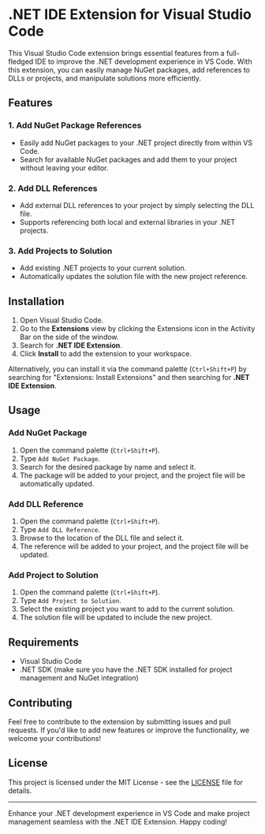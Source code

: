 # .NET IDE Extension for Visual Studio Code

This Visual Studio Code extension brings essential features from a full-fledged IDE to improve the .NET development experience in VS Code. With this extension, you can easily manage NuGet packages, add references to DLLs or projects, and manipulate solutions more efficiently.

## Features

### 1. **Add NuGet Package References**
   - Easily add NuGet packages to your .NET project directly from within VS Code.
   - Search for available NuGet packages and add them to your project without leaving your editor.

### 2. **Add DLL References**
   - Add external DLL references to your project by simply selecting the DLL file.
   - Supports referencing both local and external libraries in your .NET projects.

### 3. **Add Projects to Solution**
   - Add existing .NET projects to your current solution.
   - Automatically updates the solution file with the new project reference.

## Installation

1. Open Visual Studio Code.
2. Go to the **Extensions** view by clicking the Extensions icon in the Activity Bar on the side of the window.
3. Search for **.NET IDE Extension**.
4. Click **Install** to add the extension to your workspace.

Alternatively, you can install it via the command palette (`Ctrl+Shift+P`) by searching for "Extensions: Install Extensions" and then searching for **.NET IDE Extension**.

## Usage

### Add NuGet Package
1. Open the command palette (`Ctrl+Shift+P`).
2. Type `Add NuGet Package`.
3. Search for the desired package by name and select it.
4. The package will be added to your project, and the project file will be automatically updated.

### Add DLL Reference
1. Open the command palette (`Ctrl+Shift+P`).
2. Type `Add DLL Reference`.
3. Browse to the location of the DLL file and select it.
4. The reference will be added to your project, and the project file will be updated.

### Add Project to Solution
1. Open the command palette (`Ctrl+Shift+P`).
2. Type `Add Project to Solution`.
3. Select the existing project you want to add to the current solution.
4. The solution file will be updated to include the new project.

## Requirements

- Visual Studio Code
- .NET SDK (make sure you have the .NET SDK installed for project management and NuGet integration)

## Contributing

Feel free to contribute to the extension by submitting issues and pull requests. If you'd like to add new features or improve the functionality, we welcome your contributions!

## License

This project is licensed under the MIT License - see the [LICENSE](LICENSE) file for details.

---

Enhance your .NET development experience in VS Code and make project management seamless with the .NET IDE Extension. Happy coding!
